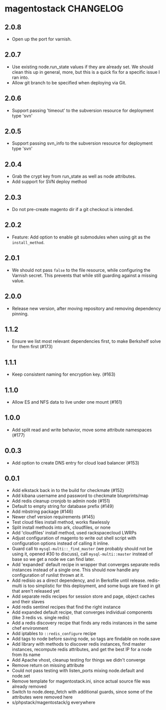 magentostack CHANGELOG
==================

2.0.8
----
- Open up the port for varnish.

2.0.7
-----
- Use existing node.run_state values if they are already set. We should clean this up in general, more, but this is a quick fix for a specific issue I ran into.
- Allow git branch to be specified when deploying via Git.

2.0.6
-----
- Support passing 'timeout' to the subversion resource for deployment type 'svn'

2.0.5
-----
- Support passing svn_info to the subversion resource for deployment type 'svn'

2.0.4
-----
- Grab the crypt key from run_state as well as node attributes.
- Add support for SVN deploy method

2.0.3
-----
- Do not pre-create magento dir if a git checkout is intended.

2.0.2
-----
- Feature: Add option to enable git submodules when using git as the `install_method`.

2.0.1
-----
- We should not pass `false` to the file resource, while configuring the Varnish secret.
  This prevents that while still guarding against a missing value.

2.0.0
-----
- Release new version, after moving repository and removing dependency pinning.

1.1.2
-----
- Ensure we list most relevant dependencies first, to make Berkshelf solve for them first (#173)

1.1.1
-----
- Keep consistent naming for encryption key. (#163)

1.1.0
-----
- Allow ES and NFS data to live under one mount (#161)

1.0.0
-----
- Add split read and write behavior, move some attribute namespaces (#177)

0.0.3
-----
- Add option to create DNS entry for cloud load balancer (#153)

0.0.1
-----
- Add elkstack back in to the build for checkmate (#152)
- Add kibana username and password to checkmate blueprints/map
- Add redis cleanup cronjob to admin node (#151)
- Default to empty string for database prefix (#149)
- Add mbstring package (#146)
- Newer chef version requirements (#145)
- Test cloud files install method, works flawlessly
- Split install methods into ark, cloudfiles, or none
- Add 'cloudfiles' install method, used rackspacecloud LWRPs
- Adjust configuration of magento to write out shell script with configuration options instead of calling it inline.
- Guard call to `mysql-multi::_find_master` (we probably should not be using it, opened #30 to discuss), call `mysql-multi::master` instead of base so we get a node we can find later.
- Add 'expanded' default recipe in wrapper that converges separate redis instances instead of a single one. This should now handle any configuration of runlist thrown at it.
- Add redisio as a direct dependency, and in Berksfile until release. redis-multi is too simplistic for this deployment, and some bugs are fixed in git that aren't released yet
- Add separate redis recipes for session store and page, object caches and their slaves
- Add redis sentinel recipes that find the right instance
- Add expanded default recipe, that converges individual components (like 3 redis vs. single redis)
- Add a redis discovery recipe that finds any redis instances in the same chef environment
- Add iptables to `::redis_configure` recipe
- Add tags to node before saving node, so tags are findable on node.save
- Add library with methods to discover redis instances, find master instances, recompute redis attributes, and get the best IP for a node from its name
- Add Apache vhost, cleanup testing for things we didn't converge
- Remove return on missing attribute
- Could not pass testing with listen_ports mixing node.default and node.set
- Remove template for magentostack.ini, since actual source file was already removed
- Switch to node.deep_fetch with additional guards, since some of the attributes were removed here
- s/phpstack/magentostack/g everywhere
